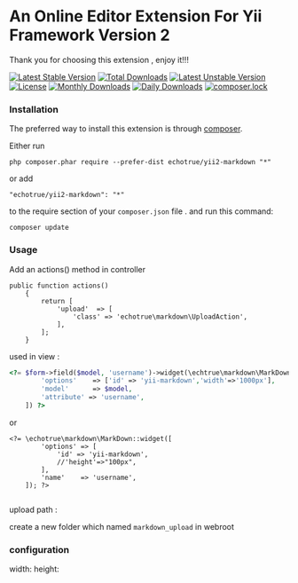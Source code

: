 # An Online Editor Extension For Yii Framework Version 2

Thank you for choosing this extension , enjoy it!!!

[![Latest Stable Version](https://poser.pugx.org/echotrue/yii2-markdown/v/stable)](https://packagist.org/packages/echotrue/yii2-markdown)
[![Total Downloads](https://poser.pugx.org/echotrue/yii2-markdown/downloads)](https://packagist.org/packages/echotrue/yii2-markdown)
[![Latest Unstable Version](https://poser.pugx.org/echotrue/yii2-markdown/v/unstable)](https://packagist.org/packages/echotrue/yii2-markdown)
[![License](https://poser.pugx.org/echotrue/yii2-markdown/license)](https://packagist.org/packages/echotrue/yii2-markdown)
[![Monthly Downloads](https://poser.pugx.org/echotrue/yii2-markdown/d/monthly)](https://packagist.org/packages/echotrue/yii2-markdown)
[![Daily Downloads](https://poser.pugx.org/echotrue/yii2-markdown/d/daily)](https://packagist.org/packages/echotrue/yii2-markdown)
[![composer.lock](https://poser.pugx.org/echotrue/yii2-markdown/composerlock)](https://packagist.org/packages/echotrue/yii2-markdown)

### Installation

The preferred way to install this extension is through [composer](http://getcomposer.org/download/).

Either run

```
php composer.phar require --prefer-dist echotrue/yii2-markdown "*"
```

or add

```
"echotrue/yii2-markdown": "*"
```

to the require section of your `composer.json` file . and run this command:

```
composer update
```


### Usage

Add an actions() method in controller

```
public function actions()
    {
        return [
            'upload'  => [
                'class' => 'echotrue\markdown\UploadAction',
            ],
        ];
    }
```


used in view  :

```php
<?= $form->field($model, 'username')->widget(\echtrue\markdown\MarkDown::className(), [
        'options'    => ['id' => 'yii-markdown','width'=>'1000px'],
        'model'      => $model,
        'attribute' => 'username',
    ]) ?>

```

or

```
<?= \echotrue\markdown\MarkDown::widget([
        'options' => [
            'id' => 'yii-markdown',
            //'height'=>"100px",
        ],
        'name'    => 'username',
    ]); ?>
    
```

upload path :

create a new folder which named `markdown_upload` in webroot

### configuration

width:
height: